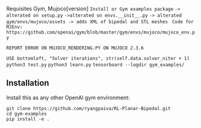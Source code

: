 Requisites Gym, Mujoco[version]
```Install or Gym examples package```
```-> alterated on setup.py```
```->alterated on envs.__init__.py```
```-> alterated gym/envs/mujoco/assets -> adds XML of bipedal and STL meshes ```
```Code for MJEnv: https://github.com/openai/gym/blob/master/gym/envs/mujoco/mujoco_env.py```

```REPORT ERROR ON MUJOCO_RENDERING.PY ON MUJOCO 2.3.6```

```USE bottomleft, "Solver iterations", str(self.data.solver_niter + 1)```
```python3 test.py```
```python3 learn.py```
```tensorboard --logdir gym_examples/```

## Installation
Install this as any other OpenAI gym environment:
```
git clone https://github.com/ryangpaiva/RL-Planar-Bipedal.git
cd gym-examples
pip install -e .
```
